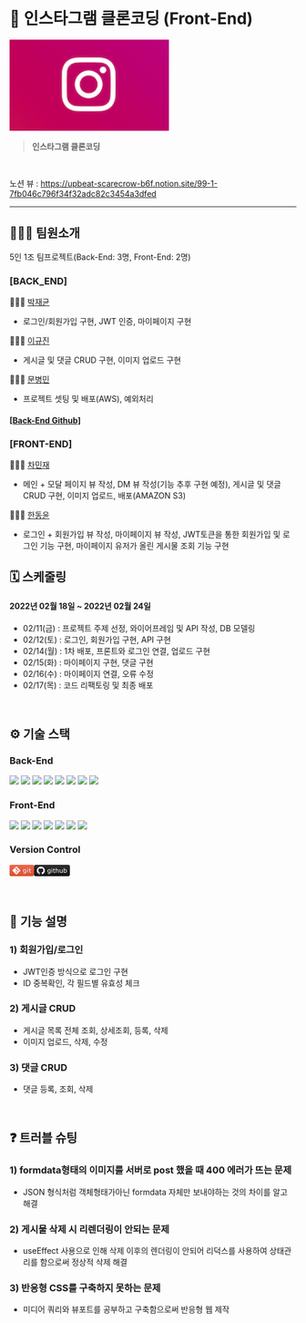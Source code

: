 # 👀 인스타그램 클론코딩 (Front-End)
![](img.png)

>**인스타그램 클론코딩**

<br />   

노션 뷰 : https://upbeat-scarecrow-b6f.notion.site/99-1-7fb046c796f34f32adc82c3454a3dfed

---

🧑🏻‍💻 팀원소개
---
5인 1조 팀프로젝트(Back-End: 3명, Front-End: 2명)
### [BACK_END] 
🧑🏻‍💻 [박재균](https://github.com/JaeGyoon/) <br/>

-  로그인/회원가입 구현, JWT 인증, 마이페이지 구현

🧑🏻‍💻 [이규진](https://github.com/Dean404) <br/>

- 게시글 및 댓글 CRUD 구현, 이미지 업로드 구현

🧑🏻‍💻 [문병민](https://github.com/qudalsrnt3x) <br/> 

- 프로젝트 셋팅 및 배포(AWS), 예외처리 <br/>

#### [\[Back-End Github\]](https://github.com/qudalsrnt3x/instagram-clone-coding)

### [FRONT-END] 
🧑🏻‍💻 [차민재](https://github.com/letminjae) <br/>

- 메인 + 모달 페이지 뷰 작성, DM 뷰 작성(기능 추후 구현 예정), 게시글 및 댓글 CRUD 구현, 이미지 업로드, 배포(AMAZON S3) <br/>

🧑🏻‍💻 [한동윤](https://github.com/dongyunh) <br/>

- 로그인 + 회원가입 뷰 작성, 마이페이지 뷰 작성, JWT토큰을 통한 회원가입 및 로그인 기능 구현, 마이페이지 유저가 올린 게시물 조회 기능 구현 <br/>

## 🗓 스케줄링
#### 2022년 02월 18일 ~ 2022년 02월 24일

- 02/11(금) : 프로젝트 주제 선정, 와이어프레임 및 API 작성, DB 모델링
- 02/12(토) : 로그인, 회원가입 구현, API 구현
- 02/14(월) : 1차 배포, 프론트와 로그인 연결, 업로드 구현
- 02/15(화) : 마이페이지 구현, 댓글 구현
- 02/16(수) : 마이페이지 연결, 오류 수정
- 02/17(목) : 코드 리팩토링 및 최종 배포

<br />

## ⚙️ 기술 스택

### Back-End

<div>
  <img src="https://img.shields.io/badge/JAVA-007396?style=for-the-badge&logo=java&logoColor=white">
  <img src="https://img.shields.io/badge/Spring-6DB33F?style=for-the-badge&logo=Spring&logoColor=white">
  <img src="https://img.shields.io/badge/Springboot-6DB33F?style=for-the-badge&logo=Springboot&logoColor=white">
  <img src="https://img.shields.io/badge/gradle-02303A?style=for-the-badge&logo=gradle&logoColor=white">
  <img src="https://img.shields.io/badge/mysql-4479A1?style=for-the-badge&logo=mysql&logoColor=white">
  <img src="https://img.shields.io/badge/swagger-85EA2D?style=for-the-badge&logo=swagger&logoColor=black">
  <img src="https://img.shields.io/badge/aws-232F3E?style=for-the-badge&logo=AmazonAWS&logoColor=white">
  <img src="https://img.shields.io/badge/github-181717?style=for-the-badge&logo=github&logoColor=white">

</div>  

### Front-End

<div>
  <img src="https://img.shields.io/badge/javascript-F7DF1E?style=for-the-badge&logo=javascript&logoColor=black">
  <img src="https://img.shields.io/badge/react-61DAFB?style=for-the-badge&logo=react&logoColor=black">
  <img src="https://img.shields.io/badge/html-E34F26?style=for-the-badge&logo=html5&logoColor=white">
  <img src="https://img.shields.io/badge/css-1572B6?style=for-the-badge&logo=css3&logoColor=white">
  <img src="https://img.shields.io/badge/figma-F24E1E?style=for-the-badge&logo=figma&logoColor=black">
  <img src="https://img.shields.io/badge/aws-232F3E?style=for-the-badge&logo=AmazonAWS&logoColor=white">
  <img src="https://img.shields.io/badge/github-181717?style=for-the-badge&logo=github&logoColor=white">  

</div>

### Version Control
![](img_1.png)![](img2.png)


<br />


 🔑 기능 설명
---
### 1) 회원가입/로그인

- JWT인증 방식으로 로그인 구현
- ID 중복확인, 각 필드별 유효성 체크

### 2) 게시글 CRUD

- 게시글 목록 전체 조회, 상세조회, 등록, 삭제
- 이미지 업로드, 삭제, 수정

### 3) 댓글 CRUD

- 댓글 등록, 조회, 삭제

<br />

❓ 트러블 슈팅
---
### 1) formdata형태의 이미지를 서버로 post 했을 때 400 에러가 뜨는 문제

- JSON 형식처럼 객체형태가아닌 formdata 자체만 보내야하는 것의 차이를 알고 해결

### 2) 게시물 삭제 시 리렌더링이 안되는 문제

- useEffect 사용으로 인해 삭제 이후의 렌더링이 안되어 리덕스를 사용하여 상태관리를 함으로써 정상적 삭제 해결

### 3) 반응형 CSS를 구축하지 못하는 문제

- 미디어 쿼리와 뷰포트를 공부하고 구축함으로써 반응형 웹 제작